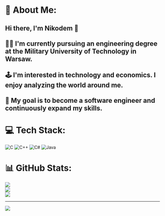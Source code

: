 # 💫 About Me:
## Hi there, I'm Nikodem 👋<br><br>👨‍🎓 I'm currently pursuing an engineering degree at the Military University of Technology in Warsaw.<br><br>🕹 I'm interested in technology and economics. I enjoy analyzing the world around me.<br><br>🎯 My goal is to become a software engineer and continuously expand my skills.


# 💻 Tech Stack:
![C](https://img.shields.io/badge/c-%2300599C.svg?style=for-the-badge&logo=c&logoColor=white) ![C++](https://img.shields.io/badge/c++-%2300599C.svg?style=for-the-badge&logo=c%2B%2B&logoColor=white) ![C#](https://img.shields.io/badge/c%23-%23239120.svg?style=for-the-badge&logo=csharp&logoColor=white) ![Java](https://img.shields.io/badge/java-%23ED8B00.svg?style=for-the-badge&logo=openjdk&logoColor=white)
# 📊 GitHub Stats:
![](https://github-readme-stats.vercel.app/api?username=nsmn83&theme=dark&hide_border=true&include_all_commits=true&count_private=true)<br/>
![](https://nirzak-streak-stats.vercel.app/?user=nsmn83&theme=dark&hide_border=true)<br/>
![](https://github-readme-stats.vercel.app/api/top-langs/?username=nsmn83&theme=dark&hide_border=true&include_all_commits=true&count_private=true&layout=compact)

---
[![](https://visitcount.itsvg.in/api?id=nsmn83&icon=0&color=0)](https://visitcount.itsvg.in)

<!-- Proudly created with GPRM ( https://gprm.itsvg.in ) -->

